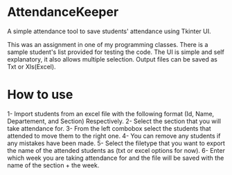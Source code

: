 # AttendanceKeeper
A simple attendance tool to save students' attendance using Tkinter UI.

This was an assignment in one of my programming classes.
There is a sample student's list provided for testing the code.
The UI is simple and self explanatory, it also allows multiple selection.
Output files can be saved as Txt or Xls(Excel).

# How to use
1- Import students from an excel file with the following format (Id, Name, Departement, and Section) Respectively.
2- Select the section that you will take attendance for.
3- From the left combobox select the students that attended to move them to the right one.
4- You can remove any students if any mistakes have been made.
5- Select the filetype that you want to export the name of the attended students as (txt or excel options for now).
6- Enter which week you are taking attendance for and the file will be saved with the name of the section + the week.
